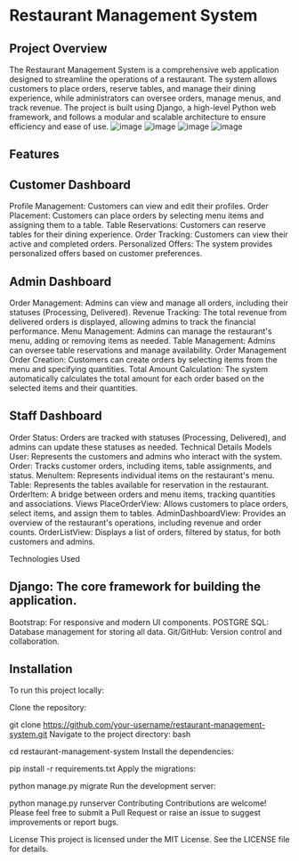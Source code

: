 # Restaurant Management System
## Project Overview
The Restaurant Management System is a comprehensive web application designed to streamline the operations of a restaurant. The system allows customers to place orders, reserve tables, and manage their dining experience, while administrators can oversee orders, manage menus, and track revenue. The project is built using Django, a high-level Python web framework, and follows a modular and scalable architecture to ensure efficiency and ease of use.
![image](https://github.com/user-attachments/assets/2e7c5c16-0de4-4815-8e49-7a2d46bcaeff)
![image](https://github.com/user-attachments/assets/37c3efcc-c1e9-4f10-8f04-746ac1d74afc)
![image](https://github.com/user-attachments/assets/58fb103d-adf4-4ad5-81ed-b34b8ce50325)
![image](https://github.com/user-attachments/assets/3d57e940-456e-4800-a6d1-672203fca9de)


## Features
## Customer Dashboard
Profile Management: Customers can view and edit their profiles.
Order Placement: Customers can place orders by selecting menu items and assigning them to a table.
Table Reservations: Customers can reserve tables for their dining experience.
Order Tracking: Customers can view their active and completed orders.
Personalized Offers: The system provides personalized offers based on customer preferences.
## Admin Dashboard
Order Management: Admins can view and manage all orders, including their statuses (Processing, Delivered).
Revenue Tracking: The total revenue from delivered orders is displayed, allowing admins to track the financial performance.
Menu Management: Admins can manage the restaurant's menu, adding or removing items as needed.
Table Management: Admins can oversee table reservations and manage availability.
Order Management
Order Creation: Customers can create orders by selecting items from the menu and specifying quantities.
Total Amount Calculation: The system automatically calculates the total amount for each order based on the selected items and their quantities.
## Staff Dashboard
Order Status: Orders are tracked with statuses (Processing, Delivered), and admins can update these statuses as needed.
Technical Details
Models
User: Represents the customers and admins who interact with the system.
Order: Tracks customer orders, including items, table assignments, and status.
MenuItem: Represents individual items on the restaurant's menu.
Table: Represents the tables available for reservation in the restaurant.
OrderItem: A bridge between orders and menu items, tracking quantities and associations.
Views
PlaceOrderView: Allows customers to place orders, select items, and assign them to tables.
AdminDashboardView: Provides an overview of the restaurant's operations, including revenue and order counts.
OrderListView: Displays a list of orders, filtered by status, for both customers and admins.


Technologies Used
## Django: The core framework for building the application.

Bootstrap: For responsive and modern UI components.
POSTGRE SQL: Database management for storing all data.
Git/GitHub: Version control and collaboration.


## Installation
To run this project locally:

Clone the repository:


git clone https://github.com/your-username/restaurant-management-system.git
Navigate to the project directory:
bash

cd restaurant-management-system
Install the dependencies:


pip install -r requirements.txt
Apply the migrations:

python manage.py migrate
Run the development server:

python manage.py runserver
Contributing
Contributions are welcome! Please feel free to submit a Pull Request or raise an issue to suggest improvements or report bugs.

License
This project is licensed under the MIT License. See the LICENSE file for details.
